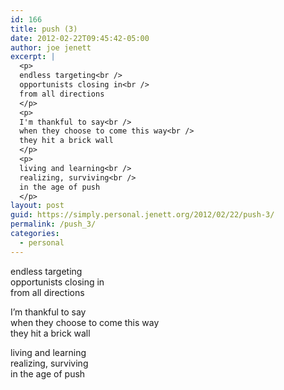 ```yaml
---
id: 166
title: push (3)
date: 2012-02-22T09:45:42-05:00
author: joe jenett
excerpt: |
  <p>
  endless targeting<br />
  opportunists closing in<br />
  from all directions
  </p>
  <p>
  I'm thankful to say<br />
  when they choose to come this way<br />
  they hit a brick wall
  </p>
  <p>
  living and learning<br />
  realizing, surviving<br />
  in the age of push
  </p>
layout: post
guid: https://simply.personal.jenett.org/2012/02/22/push-3/
permalink: /push_3/
categories:
  - personal
---
```

endless targeting  
opportunists closing in  
from all directions 

I’m thankful to say  
when they choose to come this way  
they hit a brick wall 

living and learning  
realizing, surviving  
in the age of push